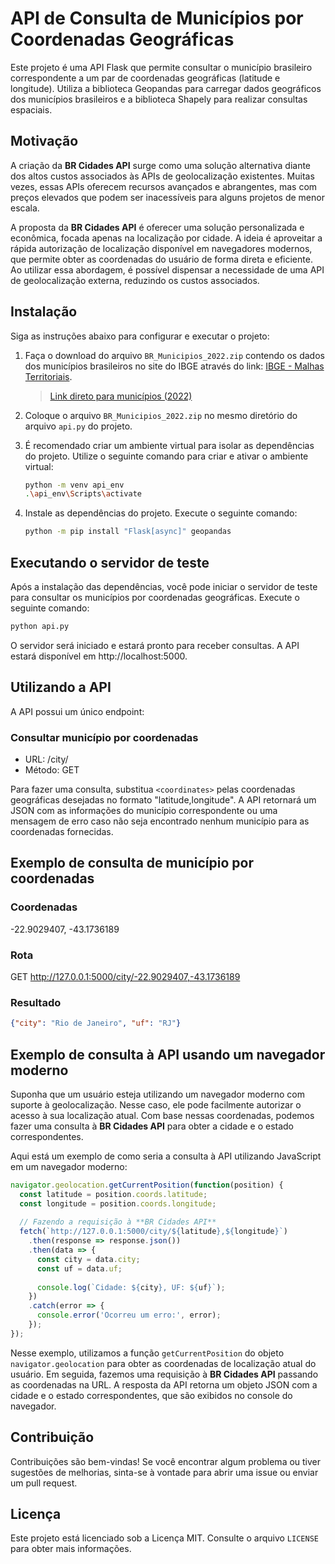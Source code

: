 # API de Consulta de Municípios por Coordenadas Geográficas

Este projeto é uma API Flask que permite consultar o município brasileiro correspondente a um par de coordenadas geográficas (latitude e longitude). Utiliza a biblioteca Geopandas para carregar dados geográficos dos municípios brasileiros e a biblioteca Shapely para realizar consultas espaciais.

## Motivação

A criação da **BR Cidades API** surge como uma solução alternativa diante dos altos custos associados às APIs de geolocalização existentes. Muitas vezes, essas APIs oferecem recursos avançados e abrangentes, mas com preços elevados que podem ser inacessíveis para alguns projetos de menor escala.

A proposta da **BR Cidades API** é oferecer uma solução personalizada e econômica, focada apenas na localização por cidade. A ideia é aproveitar a rápida autorização de localização disponível em navegadores modernos, que permite obter as coordenadas do usuário de forma direta e eficiente. Ao utilizar essa abordagem, é possível dispensar a necessidade de uma API de geolocalização externa, reduzindo os custos associados.

## Instalação

Siga as instruções abaixo para configurar e executar o projeto:

1. Faça o download do arquivo `BR_Municipios_2022.zip` contendo os dados dos municípios brasileiros no site do IBGE através do link: [IBGE - Malhas Territoriais](https://www.ibge.gov.br/geociencias/organizacao-do-territorio/malhas-territoriais/15774-malhas.html). 
    > [Link direto para municípios (2022)](https://geoftp.ibge.gov.br/organizacao_do_territorio/malhas_territoriais/malhas_municipais/municipio_2022/Brasil/BR/BR_Municipios_2022.zip)

2. Coloque o arquivo `BR_Municipios_2022.zip` no mesmo diretório do arquivo `api.py` do projeto.

3. É recomendado criar um ambiente virtual para isolar as dependências do projeto. Utilize o seguinte comando para criar e ativar o ambiente virtual:

    ```bash
    python -m venv api_env
    .\api_env\Scripts\activate
    ```

4. Instale as dependências do projeto. Execute o seguinte comando:

    ```bash
    python -m pip install "Flask[async]" geopandas
    ```

## Executando o servidor de teste

Após a instalação das dependências, você pode iniciar o servidor de teste para consultar os municípios por coordenadas geográficas. Execute o seguinte comando:

```bash
python api.py
```

O servidor será iniciado e estará pronto para receber consultas. A API estará disponível em http://localhost:5000.

## Utilizando a API

A API possui um único endpoint:

### Consultar município por coordenadas

- URL: /city/<coordinates>
- Método: GET

Para fazer uma consulta, substitua `<coordinates>` pelas coordenadas geográficas desejadas no formato "latitude,longitude". A API retornará um JSON com as informações do município correspondente ou uma mensagem de erro caso não seja encontrado nenhum município para as coordenadas fornecidas.


## Exemplo de consulta de município por coordenadas

### Coordenadas

-22.9029407, -43.1736189

### Rota

GET http://127.0.0.1:5000/city/-22.9029407,-43.1736189

### Resultado

```json
{"city": "Rio de Janeiro", "uf": "RJ"}
```


## Exemplo de consulta à API usando um navegador moderno

Suponha que um usuário esteja utilizando um navegador moderno com suporte à geolocalização. Nesse caso, ele pode facilmente autorizar o acesso à sua localização atual. Com base nessas coordenadas, podemos fazer uma consulta à **BR Cidades API** para obter a cidade e o estado correspondentes.

Aqui está um exemplo de como seria a consulta à API utilizando JavaScript em um navegador moderno:

```javascript
navigator.geolocation.getCurrentPosition(function(position) {
  const latitude = position.coords.latitude;
  const longitude = position.coords.longitude;
  
  // Fazendo a requisição à **BR Cidades API**
  fetch(`http://127.0.0.1:5000/city/${latitude},${longitude}`)
    .then(response => response.json())
    .then(data => {
      const city = data.city;
      const uf = data.uf;
      
      console.log(`Cidade: ${city}, UF: ${uf}`);
    })
    .catch(error => {
      console.error('Ocorreu um erro:', error);
    });
});
```

Nesse exemplo, utilizamos a função `getCurrentPosition` do objeto `navigator.geolocation` para obter as coordenadas de localização atual do usuário. Em seguida, fazemos uma requisição à **BR Cidades API** passando as coordenadas na URL. A resposta da API retorna um objeto JSON com a cidade e o estado correspondentes, que são exibidos no console do navegador.

## Contribuição

Contribuições são bem-vindas! Se você encontrar algum problema ou tiver sugestões de melhorias, sinta-se à vontade para abrir uma issue ou enviar um pull request.

## Licença

Este projeto está licenciado sob a Licença MIT. Consulte o arquivo `LICENSE` para obter mais informações.



